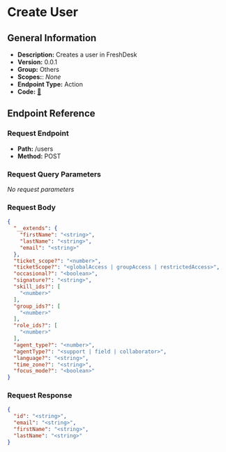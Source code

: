 # Create User

## General Information

- **Description:** Creates a user in FreshDesk
- **Version:** 0.0.1
- **Group:** Others
- **Scopes:**: _None_
- **Endpoint Type:** Action
- **Code:** [🔗](https://github.com/NangoHQ/integration-templates/tree/main/integrations/freshdesk/actions/create-user.ts)

## Endpoint Reference

### Request Endpoint

- **Path:** /users
- **Method:** POST

### Request Query Parameters

_No request parameters_

### Request Body

```json
{
  "__extends": {
    "firstName": "<string>",
    "lastName": "<string>",
    "email": "<string>"
  },
  "ticket_scope?": "<number>",
  "ticketScope?": "<globalAccess | groupAccess | restrictedAccess>",
  "occasional?": "<boolean>",
  "signature?": "<string>",
  "skill_ids?": [
    "<number>"
  ],
  "group_ids?": [
    "<number>"
  ],
  "role_ids?": [
    "<number>"
  ],
  "agent_type?": "<number>",
  "agentType?": "<support | field | collaborator>",
  "language?": "<string>",
  "time_zone?": "<string>",
  "focus_mode?": "<boolean>"
}
```

### Request Response

```json
{
  "id": "<string>",
  "email": "<string>",
  "firstName": "<string>",
  "lastName": "<string>"
}
```
